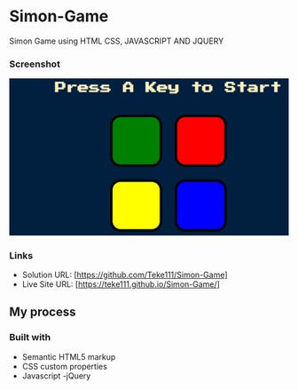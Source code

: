 # Simon-Game
Simon Game using HTML CSS, JAVASCRIPT AND JQUERY

### Screenshot

![](screenshot.png)


### Links

- Solution URL: [https://github.com/Teke111/Simon-Game]
- Live Site URL: [https://teke111.github.io/Simon-Game/]

## My process

### Built with

- Semantic HTML5 markup
- CSS custom properties
- Javascript
-jQuery


